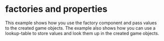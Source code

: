 # factories and properties
This example shows how you use the factory component and pass values to the created game objects. The example also shows how you can use a lookup-table to store values and look them up in the created game objects.
